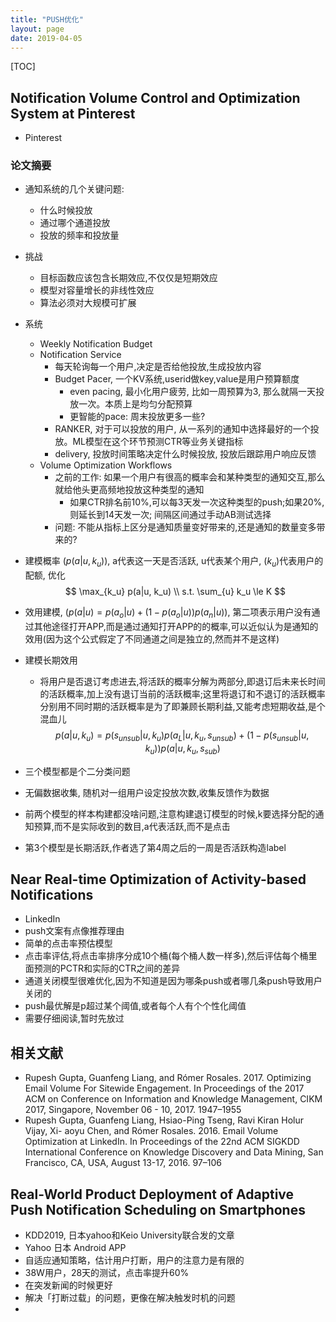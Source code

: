 ```yaml
---
title: "PUSH优化"
layout: page
date: 2019-04-05
---
```


[TOC]


## Notification Volume Control and Optimization System at Pinterest
- Pinterest

### 论文摘要
- 通知系统的几个关键问题:
    - 什么时候投放
    - 通过哪个通道投放
    - 投放的频率和投放量
- 挑战
    - 目标函数应该包含长期效应,不仅仅是短期效应
    - 模型对容量增长的非线性效应
    - 算法必须对大规模可扩展
- 系统
    - Weekly Notification Budget
    - Notification Service
        - 每天轮询每一个用户,决定是否给他投放,生成投放内容
        - Budget Pacer, 一个KV系统,userid做key,value是用户预算额度
            - even pacing, 最小化用户疲劳, 比如一周预算为3, 那么就隔一天投放一次。本质上是均匀分配预算
            - 更智能的pace: 周末投放更多一些?
        - RANKER, 对于可以投放的用户, 从一系列的通知中选择最好的一个投放。ML模型在这个环节预测CTR等业务关键指标
        - delivery, 投放时间策略决定什么时候投放, 投放后跟踪用户响应反馈
    - Volume Optimization Workflows
        - 之前的工作: 如果一个用户有很高的概率会和某种类型的通知交互,那么就给他头更高频地投放这种类型的通知
            - 如果CTR排名前10%,可以每3天发一次这种类型的push;如果20%,则延长到14天发一次; 间隔区间通过手动AB测试选择
        - 问题: 不能从指标上区分是通知质量变好带来的,还是通知的数量变多带来的?

- 建模概率 $(p(a|u,k_u))$, a代表这一天是否活跃, u代表某个用户, $(k_u)$代表用户的配额, 优化
$$
\max_{k_u} p(a|u, k_u) \\
s.t. \sum_{u} k_u \le K
$$
- 效用建模, $(p(a|u) = p(a_o|u) + (1-p(a_o|u))p(a_n|u))$, 第二项表示用户没有通过其他途径打开APP,而是通过通知打开APP的的概率,可以近似认为是通知的效用(因为这个公式假定了不同通道之间是独立的,然而并不是这样)
- 建模长期效用
    - 将用户是否退订考虑进去,将活跃的概率分解为两部分,即退订后未来长时间的活跃概率,加上没有退订当前的活跃概率;这里将退订和不退订的活跃概率分别用不同时期的活跃概率是为了即兼顾长期利益,又能考虑短期收益,是个混血儿
$$
p(a|u, k_u) = p(s_{unsub}|u, k_u) p(a_L|u, k_u, s_{unsub}) + (1-p(s_{unsub}|u, k_u)) p(a|u, k_u, s_{sub})
$$
- 三个模型都是个二分类问题
- 无偏数据收集, 随机对一组用户设定投放次数,收集反馈作为数据
- 前两个模型的样本构建都没啥问题,注意构建退订模型的时候,k要选择分配的通知预算,而不是实际收到的数目,a代表活跃,而不是点击
- 第3个模型是长期活跃,作者选了第4周之后的一周是否活跃构造label


## Near Real-time Optimization of Activity-based Notifications
- LinkedIn
- push文案有点像推荐理由
- 简单的点击率预估模型
- 点击率评估,将点击率排序分成10个桶(每个桶人数一样多),然后评估每个桶里面预测的PCTR和实际的CTR之间的差异
- 通道关闭模型很难优化,因为不知道是因为哪条push或者哪几条push导致用户关闭的
- push最优解是p超过某个阈值,或者每个人有个个性化阈值
- 需要仔细阅读,暂时先放过

## 相关文献
- Rupesh Gupta, Guanfeng Liang, and Rómer Rosales. 2017. Optimizing Email Volume For Sitewide Engagement. In Proceedings of the 2017 ACM on Conference on Information and Knowledge Management, CIKM 2017, Singapore, November 06 - 10, 2017. 1947–1955
- Rupesh Gupta, Guanfeng Liang, Hsiao-Ping Tseng, Ravi Kiran Holur Vijay, Xi- aoyu Chen, and Rómer Rosales. 2016. Email Volume Optimization at LinkedIn. In Proceedings of the 22nd ACM SIGKDD International Conference on Knowledge Discovery and Data Mining, San Francisco, CA, USA, August 13-17, 2016. 97–106
    
    
## Real-World Product Deployment of Adaptive Push Notification Scheduling on Smartphones
- KDD2019, 日本yahoo和Keio University联合发的文章
- Yahoo 日本 Android APP
- 自适应通知策略，估计用户打断，用户的注意力是有限的
- 38W用户，28天的测试，点击率提升60%
- 在突发新闻的时候更好
- 解决「打断过载」的问题，更像在解决触发时机的问题
- 


